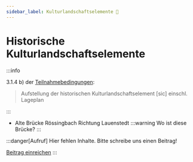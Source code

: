 ```yaml
---
sidebar_label: Kulturlandschaftselemente 🚧
---
```


# Historische Kulturlandschaftselemente

:::info

3.1.4 b) der [Teilnahmebedingungen](/teilnahmebedingungen.pdf):

> Aufstellung der historischen Kulturlandschaftselement [sic] einschl. Lageplan

:::

- Alte Brücke Rössingbach Richtung Lauenstedt
  :::warning
  Wo ist diese Brücke?
  :::

:::danger[Aufruf]
Hier fehlen Inhalte. Bitte schreibe uns einen Beitrag!

<a class="button button--danger" href="mailto:udhz-roessing@fire.fundersclub.com
?cc=druno@noack-consultants.eu,post@levinkeller.de&subject=UDhZ - Mein Beitrag zum Punkt Kulturlandschaftselemente der Tabellen&body=Liebes UDhZ-Team,%0D%0Ahier ist ein Beitrag von mir zum Punkt Kulturlandschaftselemente der Tabellen:%0D%0A">Beitrag einreichen</a>
:::
